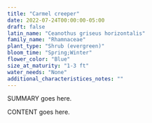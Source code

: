 ```yaml
---
title: "Carmel creeper"
date: 2022-07-24T00:00:00-05:00
draft: false
latin_name: "Ceanothus griseus horizontalis"
family_name: "Rhamnaceae"
plant_type: "Shrub (evergreen)"
bloom_time: "Spring;Winter"
flower_color: "Blue"
size_at_maturity: "1-3 ft"
water_needs: "None"
additional_characteristices_notes: ""
---
```


SUMMARY goes here.

<!--more-->

CONTENT goes here.